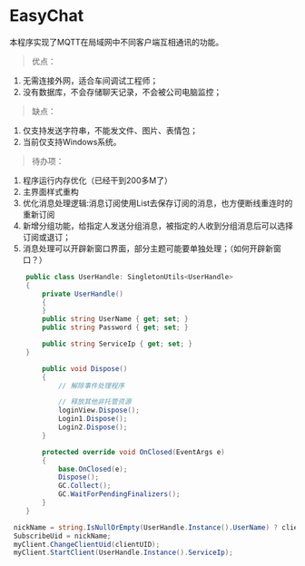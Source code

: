 # EasyChat

本程序实现了MQTT在局域网中不同客户端互相通讯的功能。

> 优点：

1. 无需连接外网，适合车间调试工程师；
2. 没有数据库，不会存储聊天记录，不会被公司电脑监控；

> 缺点：

1. 仅支持发送字符串，不能发文件、图片、表情包；
2. 当前仅支持Windows系统。

> 待办项：
1. 程序运行内存优化（已经干到200多M了）
2. 主界面样式重构
3. 优化消息处理逻辑:消息订阅使用List<String>去保存订阅的消息，也方便断线重连时的重新订阅
4. 新增分组功能，给指定人发送分组消息，被指定的人收到分组消息后可以选择订阅或退订；
5. 消息处理可以开辟新窗口界面，部分主题可能要单独处理；（如何开辟新窗口？）
``` c#
    public class UserHandle: SingletonUtils<UserHandle>
    {
        private UserHandle()
        {
        }
        public string UserName { get; set; }
        public string Password { get; set; }

        public string ServiceIp { get; set; }
    }

        public void Dispose()
        {
            // 解除事件处理程序

            // 释放其他非托管资源
            loginView.Dispose();
            Login1.Dispose();
            Login2.Dispose();
        }

        protected override void OnClosed(EventArgs e)
        {
            base.OnClosed(e);
            Dispose();
            GC.Collect();
            GC.WaitForPendingFinalizers();
        }
    }

 nickName = string.IsNullOrEmpty(UserHandle.Instance().UserName) ? clientUID : UserHandle.Instance().UserName;
 SubscribeUid = nickName;
 myClient.ChangeClientUid(clientUID);
 myClient.StartClient(UserHandle.Instance().ServiceIp);

```
